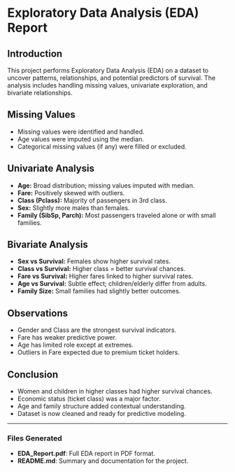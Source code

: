 # Exploratory Data Analysis (EDA) Report

## Introduction

This project performs Exploratory Data Analysis (EDA) on a dataset to
uncover patterns, relationships, and potential predictors of survival.
The analysis includes handling missing values, univariate exploration,
and bivariate relationships.

## Missing Values

-   Missing values were identified and handled.
-   Age values were imputed using the median.
-   Categorical missing values (if any) were filled or excluded.

## Univariate Analysis

-   **Age:** Broad distribution; missing values imputed with median.
-   **Fare:** Positively skewed with outliers.
-   **Class (Pclass):** Majority of passengers in 3rd class.
-   **Sex:** Slightly more males than females.
-   **Family (SibSp, Parch):** Most passengers traveled alone or with
    small families.

## Bivariate Analysis

-   **Sex vs Survival:** Females show higher survival rates.
-   **Class vs Survival:** Higher class = better survival chances.
-   **Fare vs Survival:** Higher fares linked to higher survival rates.
-   **Age vs Survival:** Subtle effect; children/elderly differ from
    adults.
-   **Family Size:** Small families had slightly better outcomes.

## Observations

-   Gender and Class are the strongest survival indicators.
-   Fare has weaker predictive power.
-   Age has limited role except at extremes.
-   Outliers in Fare expected due to premium ticket holders.

## Conclusion

-   Women and children in higher classes had higher survival chances.
-   Economic status (ticket class) was a major factor.
-   Age and family structure added contextual understanding.
-   Dataset is now cleaned and ready for predictive modeling.

------------------------------------------------------------------------

### Files Generated

-   **EDA_Report.pdf**: Full EDA report in PDF format.
-   **README.md**: Summary and documentation for the project.
